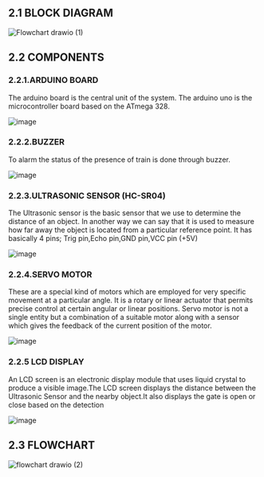 ## 2.1 BLOCK DIAGRAM
![Flowchart drawio (1)](https://user-images.githubusercontent.com/98879965/157224819-182b7cf5-d2a7-4c4f-b664-d0f033237f94.png)
      
## 2.2 COMPONENTS
### 2.2.1.ARDUINO BOARD
The arduino board is the central unit of the system. The arduino uno is the microcontroller board based on the ATmega 328.
    
![image](https://user-images.githubusercontent.com/98879965/157083895-f5a47ba5-6a4e-4e93-a3b2-b32ef5c5d2d7.png)
  
### 2.2.2.BUZZER
To alarm the status of the presence of train is done through buzzer. 
    
![image](https://user-images.githubusercontent.com/98879965/155784626-a9957d94-b17a-4baa-83c4-943f9f6fd95f.png)

### 2.2.3.ULTRASONIC SENSOR (HC-SR04)
The Ultrasonic sensor is the basic sensor that we use to determine the distance of an object. In another way we can say that it is used to measure how far away the object is located from a particular reference point. It has basically 4 pins;
Trig pin,Echo pin,GND pin,VCC pin (+5V)

![image](https://user-images.githubusercontent.com/98879965/157084969-4bc05b96-ac3f-4be8-8392-6dec76931333.png)

### 2.2.4.SERVO MOTOR
These are a special kind of motors which are employed for very specific movement at a particular angle. It is a rotary or linear actuator that permits precise control at certain angular or linear positions. Servo motor is not a single entity but a combination of a suitable motor along with a sensor which gives the feedback of the current position of the motor.

![image](https://user-images.githubusercontent.com/98879965/157086122-9114cf30-6960-432a-93f4-a1702754f831.png)

### 2.2.5 LCD DISPLAY
An LCD screen is an electronic display module that uses liquid crystal to produce a visible image.The LCD screen displays the distance between the Ultrasonic Sensor and the nearby object.It also displays the gate is open or close based on the detection

![image](https://user-images.githubusercontent.com/98879965/157223990-4bebc759-a556-40dd-869e-452a4dc49437.png)


## 2.3 FLOWCHART

![flowchart drawio (2)](https://user-images.githubusercontent.com/98879965/157231149-6238d1ec-e29e-4799-9cb2-948bfeb2c474.png)
